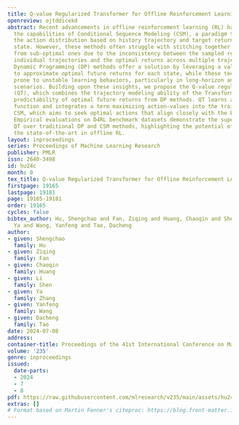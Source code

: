 ```yaml
---
title: Q-value Regularized Transformer for Offline Reinforcement Learning
openreview: ojtddicekd
abstract: Recent advancements in offline reinforcement learning (RL) have underscored
  the capabilities of Conditional Sequence Modeling (CSM), a paradigm that learns
  the action distribution based on history trajectory and target returns for each
  state. However, these methods often struggle with stitching together optimal trajectories
  from sub-optimal ones due to the inconsistency between the sampled returns within
  individual trajectories and the optimal returns across multiple trajectories. Fortunately,
  Dynamic Programming (DP) methods offer a solution by leveraging a value function
  to approximate optimal future returns for each state, while these techniques are
  prone to unstable learning behaviors, particularly in long-horizon and sparse-reward
  scenarios. Building upon these insights, we propose the Q-value regularized Transformer
  (QT), which combines the trajectory modeling ability of the Transformer with the
  predictability of optimal future returns from DP methods. QT learns an action-value
  function and integrates a term maximizing action-values into the training loss of
  CSM, which aims to seek optimal actions that align closely with the behavior policy.
  Empirical evaluations on D4RL benchmark datasets demonstrate the superiority of
  QT over traditional DP and CSM methods, highlighting the potential of QT to enhance
  the state-of-the-art in offline RL.
layout: inproceedings
series: Proceedings of Machine Learning Research
publisher: PMLR
issn: 2640-3498
id: hu24c
month: 0
tex_title: Q-value Regularized Transformer for Offline Reinforcement Learning
firstpage: 19165
lastpage: 19181
page: 19165-19181
order: 19165
cycles: false
bibtex_author: Hu, Shengchao and Fan, Ziqing and Huang, Chaoqin and Shen, Li and Zhang,
  Ya and Wang, Yanfeng and Tao, Dacheng
author:
- given: Shengchao
  family: Hu
- given: Ziqing
  family: Fan
- given: Chaoqin
  family: Huang
- given: Li
  family: Shen
- given: Ya
  family: Zhang
- given: Yanfeng
  family: Wang
- given: Dacheng
  family: Tao
date: 2024-07-08
address:
container-title: Proceedings of the 41st International Conference on Machine Learning
volume: '235'
genre: inproceedings
issued:
  date-parts:
  - 2024
  - 7
  - 8
pdf: https://raw.githubusercontent.com/mlresearch/v235/main/assets/hu24c/hu24c.pdf
extras: []
# Format based on Martin Fenner's citeproc: https://blog.front-matter.io/posts/citeproc-yaml-for-bibliographies/
---
```

